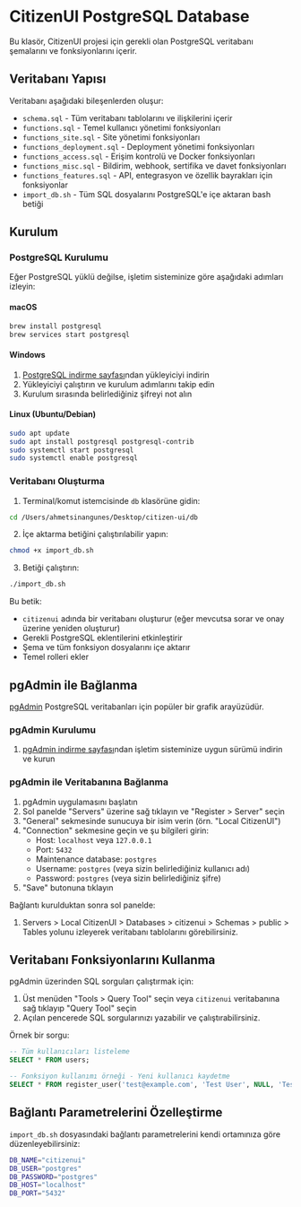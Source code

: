 # CitizenUI PostgreSQL Database

Bu klasör, CitizenUI projesi için gerekli olan PostgreSQL veritabanı şemalarını ve fonksiyonlarını içerir.

## Veritabanı Yapısı

Veritabanı aşağıdaki bileşenlerden oluşur:

- `schema.sql` - Tüm veritabanı tablolarını ve ilişkilerini içerir
- `functions.sql` - Temel kullanıcı yönetimi fonksiyonları
- `functions_site.sql` - Site yönetimi fonksiyonları
- `functions_deployment.sql` - Deployment yönetimi fonksiyonları
- `functions_access.sql` - Erişim kontrolü ve Docker fonksiyonları
- `functions_misc.sql` - Bildirim, webhook, sertifika ve davet fonksiyonları
- `functions_features.sql` - API, entegrasyon ve özellik bayrakları için fonksiyonlar
- `import_db.sh` - Tüm SQL dosyalarını PostgreSQL'e içe aktaran bash betiği

## Kurulum

### PostgreSQL Kurulumu

Eğer PostgreSQL yüklü değilse, işletim sisteminize göre aşağıdaki adımları izleyin:

#### macOS

```bash
brew install postgresql
brew services start postgresql
```

#### Windows

1. [PostgreSQL indirme sayfası](https://www.postgresql.org/download/windows/)ndan yükleyiciyi indirin
2. Yükleyiciyi çalıştırın ve kurulum adımlarını takip edin
3. Kurulum sırasında belirlediğiniz şifreyi not alın

#### Linux (Ubuntu/Debian)

```bash
sudo apt update
sudo apt install postgresql postgresql-contrib
sudo systemctl start postgresql
sudo systemctl enable postgresql
```

### Veritabanı Oluşturma

1. Terminal/komut istemcisinde `db` klasörüne gidin:

```bash
cd /Users/ahmetsinangunes/Desktop/citizen-ui/db
```

2. İçe aktarma betiğini çalıştırılabilir yapın:

```bash
chmod +x import_db.sh
```

3. Betiği çalıştırın:

```bash
./import_db.sh
```

Bu betik:
- `citizenui` adında bir veritabanı oluşturur (eğer mevcutsa sorar ve onay üzerine yeniden oluşturur)
- Gerekli PostgreSQL eklentilerini etkinleştirir
- Şema ve tüm fonksiyon dosyalarını içe aktarır
- Temel rolleri ekler

## pgAdmin ile Bağlanma

[pgAdmin](https://www.pgadmin.org/) PostgreSQL veritabanları için popüler bir grafik arayüzüdür.

### pgAdmin Kurulumu

1. [pgAdmin indirme sayfası](https://www.pgadmin.org/download/)ndan işletim sisteminize uygun sürümü indirin ve kurun

### pgAdmin ile Veritabanına Bağlanma

1. pgAdmin uygulamasını başlatın
2. Sol panelde "Servers" üzerine sağ tıklayın ve "Register > Server" seçin
3. "General" sekmesinde sunucuya bir isim verin (örn. "Local CitizenUI")
4. "Connection" sekmesine geçin ve şu bilgileri girin:
   - Host: `localhost` veya `127.0.0.1`
   - Port: `5432`
   - Maintenance database: `postgres`
   - Username: `postgres` (veya sizin belirlediğiniz kullanıcı adı)
   - Password: `postgres` (veya sizin belirlediğiniz şifre)
5. "Save" butonuna tıklayın

Bağlantı kurulduktan sonra sol panelde:
1. Servers > Local CitizenUI > Databases > citizenui > Schemas > public > Tables
yolunu izleyerek veritabanı tablolarını görebilirsiniz.

## Veritabanı Fonksiyonlarını Kullanma

pgAdmin üzerinden SQL sorguları çalıştırmak için:

1. Üst menüden "Tools > Query Tool" seçin veya `citizenui` veritabanına sağ tıklayıp "Query Tool" seçin
2. Açılan pencerede SQL sorgularınızı yazabilir ve çalıştırabilirsiniz.

Örnek bir sorgu:

```sql
-- Tüm kullanıcıları listeleme
SELECT * FROM users;

-- Fonksiyon kullanımı örneği - Yeni kullanıcı kaydetme
SELECT * FROM register_user('test@example.com', 'Test User', NULL, 'Test Organization');
```

## Bağlantı Parametrelerini Özelleştirme

`import_db.sh` dosyasındaki bağlantı parametrelerini kendi ortamınıza göre düzenleyebilirsiniz:

```bash
DB_NAME="citizenui"
DB_USER="postgres"
DB_PASSWORD="postgres"
DB_HOST="localhost"
DB_PORT="5432"
``` 
